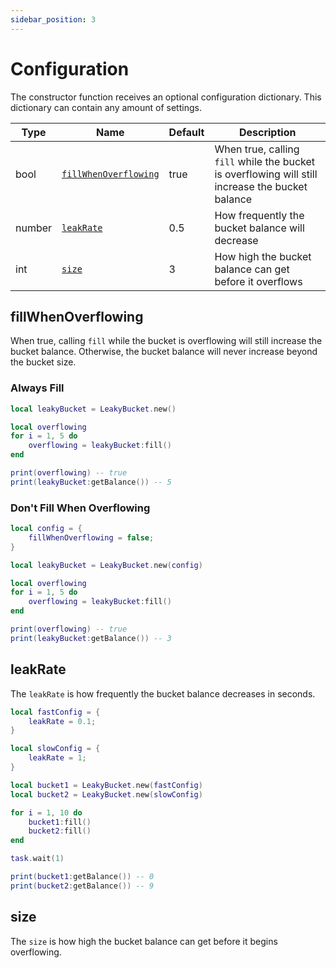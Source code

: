 ```yaml
---
sidebar_position: 3
---
```


# Configuration

The constructor function receives an optional configuration dictionary. This dictionary can contain any amount of settings.

|Type|Name|Default|Description|
|-|-|-|-|
|bool|[`fillWhenOverflowing`](#fillWhenOverflowing)|true|When true, calling `fill` while the bucket is overflowing will still increase the bucket balance|
|number|[`leakRate`](#leakRate)|0.5|How frequently the bucket balance will decrease|
|int|[`size`](#size)|3|How high the bucket balance can get before it overflows|

## fillWhenOverflowing

When true, calling `fill` while the bucket is overflowing will still increase the bucket balance. Otherwise, the bucket balance will never increase beyond the bucket size.

### Always Fill

```lua
local leakyBucket = LeakyBucket.new()

local overflowing
for i = 1, 5 do
	overflowing = leakyBucket:fill()
end

print(overflowing) -- true
print(leakyBucket:getBalance()) -- 5
```

### Don't Fill When Overflowing

```lua
local config = {
	fillWhenOverflowing = false;
}

local leakyBucket = LeakyBucket.new(config)

local overflowing
for i = 1, 5 do
	overflowing = leakyBucket:fill()
end

print(overflowing) -- true
print(leakyBucket:getBalance()) -- 3
```

## leakRate

The `leakRate` is how frequently the bucket balance decreases in seconds.

```lua
local fastConfig = {
	leakRate = 0.1;
}

local slowConfig = {
	leakRate = 1;
}

local bucket1 = LeakyBucket.new(fastConfig)
local bucket2 = LeakyBucket.new(slowConfig)

for i = 1, 10 do
	bucket1:fill()
	bucket2:fill()
end

task.wait(1)

print(bucket1:getBalance()) -- 0
print(bucket2:getBalance()) -- 9
```

## size

The `size` is how high the bucket balance can get before it begins overflowing.
